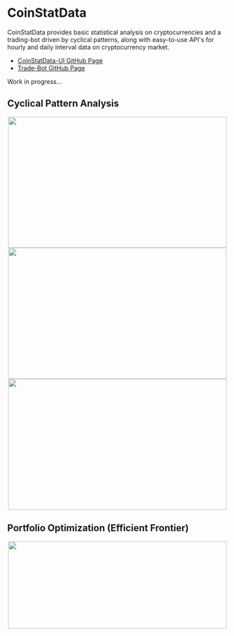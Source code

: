# CoinStatData

CoinStatData provides basic statistical analysis on cryptocurrencies and a trading-bot driven by cyclical patterns, along with easy-to-use API's for hourly and daily interval data on cryptocurrency market.

- [CoinStatData-UI GitHub Page](https://github.com/coinStatData/coinStatData-ui)
- [Trade-Bot GitHub Page](https://github.com/coinStatData/coinbase-trade-bot)

Work in progress...

## Cyclical Pattern Analysis
<div style="text-align:center">
  <img src="https://user-images.githubusercontent.com/33708658/181593804-b1b702bd-7128-4e64-a335-87f2cf62ec61.png" width="500px" height="300px"></img>
  <br/>
  <img src="https://user-images.githubusercontent.com/33708658/181593804-b1b702bd-7128-4e64-a335-87f2cf62ec61.png" width="500px" height="300px"></img>
  <br/>
  <img src="https://user-images.githubusercontent.com/33708658/181593960-6a331354-1f7b-4bd2-99f7-1b9dcb717195.png" width="500px" height="300px"></img>
  <br/>
</div>

## Portfolio Optimization (Efficient Frontier)
<div style="text-align:center">
  <img src="https://user-images.githubusercontent.com/33708658/181595563-bcd62c2f-8f94-416b-8542-488f8cb34651.png" width="500px" height="200px"></img>
  <br/>
</div>

